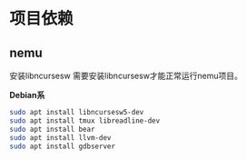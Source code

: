 # 项目依赖
## nemu 
安装libncursesw
需要安装libncursesw才能正常运行nemu项目。

**Debian系**
```bash
sudo apt install libncursesw5-dev
sudo apt install tmux libreadline-dev
sudo apt install bear
sudo apt install llvm-dev
sudo apt install gdbserver
```
